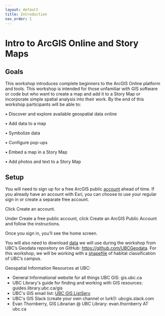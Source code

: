 ```yaml
---
layout: default
title: Introduction
nav_order: 1
---
```


# Intro to ArcGIS Online and Story Maps

## Goals
This workshop introduces complete beginners to the ArcGIS Online platform and tools. This workshop is intended for those unfamiliar with GIS software or code but who want to create a map and add it to a Story Map or incorporate simple spatial analysis into their work. By the end of this workshop participants will be able to:

  •	Discover and explore available geospatial data online

  •	Add data to a map 

  •	Symbolize data

  •	Configure pop-ups

  •	Embed a map in a Story Map

  •	Add photos and text to a Story Map

## Setup
You will need to sign up for a free ArcGIS public [account](https://www.arcgis.com/home/signin.html) ahead of time. If you already have an account with Esri, you can choose to use your regular sign in or create a separate free account.

Click  Create an account.

Under Create a free public account, click Create an ArcGIS Public Account and follow the instructions.

Once you sign in, you’ll see the home screen. 

You will also need to download [data](https://github.com/UBCGeodata/ubcv-biodiversity/blob/master/Habitat_Classification/Habitat_Classification.zip) we will use during the workshop from UBC’s Geodata repository on GitHub: https://github.com/UBCGeodata. For this workshop, we will be working with a [shapefile](https://doc.arcgis.com/en/arcgis-online/reference/shapefiles.htm) of habitat classification of UBC’s campus.

Geospatial Information Resources at UBC:

  - General Informational website for all things UBC GIS: gis.ubc.ca
  - UBC Library's guide for finding and working with GIS resources: guides.library.ubc.ca/gis
  - UBC's GIS email list: [UBC GIS ListServ](https://lists.ubc.ca/scripts/wa.exe?SUBED1=GIS-LIST&A=1)
  - UBC's GIS Slack (create your own channel or lurk!): ubcgis.slack.com
  - Evan Thornberry, GIS Librarian @ UBC Library: evan.thornberry AT ubc.ca
